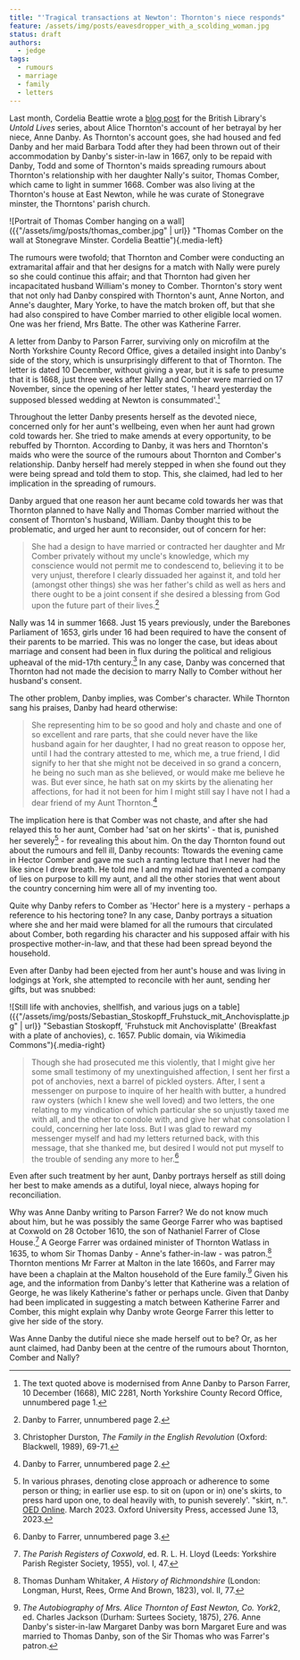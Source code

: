```yaml
---
title: "'Tragical transactions at Newton': Thornton's niece responds"
feature: /assets/img/posts/eavesdropper_with_a_scolding_woman.jpg
status: draft
authors:
  - jedge
tags:
  - rumours
  - marriage
  - family
  - letters
---
```


Last month, Cordelia Beattie wrote a [blog post](https://blogs.bl.uk/untoldlives/2023/05/bringing-up-a-chicken-to-peck-out-their-eye-a-nieces-betrayal.html) for the British Library's *Untold Lives* series, about Alice Thornton's account of her betrayal by her niece, Anne Danby. As Thornton's account goes, she had housed and fed Danby and her maid Barbara Todd after they had been thrown out of their accommodation by Danby's sister-in-law in 1667, only to be repaid with Danby, Todd and some of Thornton's maids spreading rumours about Thornton's relationship with her daughter Nally's suitor, Thomas Comber, which came to light in summer 1668. Comber was also living at the Thornton's house at East Newton, while he was curate of Stonegrave minster, the Thorntons' parish church. 

![Portrait of Thomas Comber hanging on a wall]({{"/assets/img/posts/thomas_comber.jpg" | url}} "Thomas Comber on the wall at Stonegrave Minster. Cordelia Beattie"){.media-left}

The rumours were twofold; that Thornton and Comber were conducting an extramarital affair and that her designs for a match with Nally were purely so she could continue this affair; and that Thornton had given her incapacitated husband William's money to Comber. Thornton's story went that not only had Danby conspired with Thornton's aunt, Anne Norton, and Anne's daughter, Mary Yorke, to have the match broken off, but that she had also conspired to have Comber married to other eligible local women. One was her friend, Mrs Batte. The other was Katherine Farrer.

A letter from Danby to Parson Farrer, surviving only on microfilm at the North Yorkshire County Record Office, gives a detailed insight into Danby's side of the story, which is unsurprisingly different to that of Thornton. The letter is dated 10 December, without giving a year, but it is safe to presume that it is 1668, just three weeks after Nally and Comber were married on 17 November, since the opening of her letter states, 'I heard yesterday the supposed blessed wedding at Newton is consummated'.[^1]  

Throughout the letter Danby presents herself as the devoted niece, concerned only for her aunt's wellbeing, even when her aunt had grown cold towards her. She tried to make amends at every opportunity, to be rebuffed by Thornton. According to Danby, it was hers and Thornton's maids who were the source of the rumours about Thornton and Comber's relationship. Danby herself had merely stepped in when she found out they were being spread and told them to stop. This, she claimed, had led to her implication in the spreading of rumours.

Danby argued that one reason her aunt became cold towards her was that Thornton planned to have Nally and Thomas Comber married without the consent of Thornton's husband, William. Danby thought this to be problematic, and urged her aunt to reconsider, out of concern for her:

> She had a design to have married or contracted her daughter and Mr Comber privately without my uncle's knowledge, which my conscience would not permit me to condescend to, believing it to be very unjust, therefore I clearly dissuaded her against it, and told her (amongst other things) she was her father's child as well as hers and there ought to be a joint consent if she desired a blessing from God upon the future part of their lives.[^2]

Nally was 14 in summer 1668. Just 15 years previously, under the Barebones Parliament of 1653, girls under 16 had been required to have the consent of their parents to be married. This was no longer the case, but ideas about marriage and consent had been in flux during the political and religious upheaval of the mid-17th century.[^3] In any case, Danby was concerned that Thornton had not made the decision to marry Nally to Comber without her husband's consent. 

The other problem, Danby implies, was Comber's character. While Thornton sang his praises, Danby had heard otherwise:

> She representing him to be so good and holy and chaste and one of so excellent and rare parts, that she could never have the like husband again for her daughter, I had no great reason to oppose her, until I had the contrary attested to me, which me, a true friend, I did signify to her that she might not be deceived in so grand a concern, he being no such man as she believed, or would make me believe he was. But ever since, he hath sat on my skirts by the alienating her affections, for had it not been for him I might still say I have not I had a dear friend of my Aunt Thornton.[^4]

The implication here is that Comber was not chaste, and after she had relayed this to her aunt, Comber had 'sat on her skirts' -  that is, punished her severely[^5] - for revealing this about him. On the day Thornton found out about the rumours and fell ill, Danby recounts:
Ttowards the evening came in Hector Comber and gave me such a ranting lecture that I never had the like since I drew breath. He told me I and my maid had invented a company of lies on purpose to kill my aunt, and all the other stories that went about the country concerning him were all of my inventing too. 

Quite why Danby refers to Comber as 'Hector' here is a mystery - perhaps a reference to his hectoring tone? In any case, Danby portrays a situation where she and her maid were blamed for all the rumours that circulated about Comber, both regarding his character and his supposed affair with his prospective mother-in-law, and that these had been spread beyond the household.

Even after Danby had been ejected from her aunt's house and was living in lodgings at York, she attempted to reconcile with her aunt, sending her gifts, but was snubbed:

![Still life with anchovies, shellfish, and various jugs on a table]({{"/assets/img/posts/Sebastian_Stoskopff_Fruhstuck_mit_Anchovisplatte.jpg" | url}} "Sebastian Stoskopff, 'Fruhstuck mit Anchovisplatte' (Breakfast with a plate of anchovies), c. 1657. Public domain, via Wikimedia Commons"){.media-right}

> Though she had prosecuted me this violently, that I might give her some small testimony of my unextinguished affection, I sent her first a pot of anchovies, next a barrel of pickled oysters. After, I sent a messenger on purpose to inquire of her health with butter, a hundred raw oysters (which I knew she well loved) and two letters, the one relating to my vindication of which particular she so unjustly taxed me with all, and the other to condole with, and give her what consolation I could, concerning her late loss. But I was glad to reward my messenger myself and had my letters returned back, with this message, that she thanked me, but desired I would not put myself to the trouble of sending any more to her.[^6] 

Even after such treatment by her aunt, Danby portrays herself as still doing her best to make amends as a dutiful, loyal niece, always hoping for reconciliation.

Why was Anne Danby writing to Parson Farrer? We do not know much about him, but he was possibly the same George Farrer who was baptised at Coxwold on 28 October 1610, the son of Nathaniel Farrer of Close House.[^7] A George Farrer was ordained minister of Thornton Watlass in 1635, to whom Sir Thomas Danby - Anne's father-in-law - was patron.[^8] Thornton mentions Mr Farrer at Malton in the late 1660s, and Farrer may have been a chaplain at the Malton household of the Eure family.[^9] Given his age, and the information from Danby's letter that Katherine was a relation of George, he was likely Katherine's father or perhaps uncle. Given that Danby had been implicated in suggesting a match between Katherine Farrer and Comber, this might explain why Danby wrote George Farrer this letter to give her side of the story.

Was Anne Danby the dutiful niece she made herself out to be? Or, as her aunt claimed, had Danby been at the centre of the rumours about Thornton, Comber and Nally? 


[^1]: The text quoted above is modernised from Anne Danby to Parson Farrer, 10 December (1668), MIC 2281, North Yorkshire County Record Office, unnumbered page 1.

[^2]: Danby to Farrer, unnumbered page 2.

[^3]: Christopher Durston, *The Family in the English Revolution* (Oxford: Blackwell, 1989), 69-71.

[^4]: Danby to Farrer, unnumbered page 2.

[^5]: In various phrases, denoting close approach or adherence to some person or thing; in earlier use esp. to sit on (upon or in) one's skirts, to press hard upon one, to deal heavily with, to punish severely'. "skirt, n.". [OED Online](https://www.oed.com/view/Entry/181021?rskey=6DA9uF&result=1). March 2023. Oxford University Press, accessed June 13, 2023.

[^6]: Danby to Farrer, unnumbered page 3.

[^7]: *The Parish Registers of Coxwold*, ed. R. L. H. Lloyd (Leeds: Yorkshire Parish Register Society, 1955), vol. I, 47.

[^8]: Thomas Dunham Whitaker, *A History of Richmondshire* (London: Longman, Hurst, Rees, Orme And Brown, 1823), vol. II, 77.

[^9]: *The Autobiography of Mrs. Alice Thornton of East Newton, Co. York*2, ed. Charles Jackson (Durham: Surtees Society, 1875), 276. Anne Danby's sister-in-law Margaret Danby was born Margaret Eure and was married to Thomas Danby, son of the Sir Thomas who was Farrer's patron.


